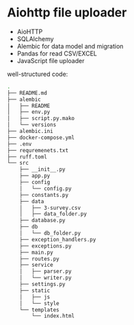 # Aiohttp file uploader



- AioHTTP
- SQLAlchemy
- Alembic for data model and migration
- Pandas for read CSV/EXCEL
- JavaScript file uploader


well-structured code:

```bash
.
├── README.md
├── alembic
│   ├── README
│   ├── env.py
│   ├── script.py.mako
│   └── versions
├── alembic.ini
├── docker-compose.yml
├── .env
├── requremenets.txt
├── ruff.toml
└── src
    ├── __init__.py
    ├── app.py
    ├── config
    │   └── config.py
    ├── constants.py
    ├── data
    │   ├── 3-survey.csv
    │   ├── data_folder.py
    ├── database.py
    ├── db
    │   └── db_folder.py
    ├── exception_handlers.py
    ├── exceptions.py
    ├── main.py
    ├── routes.py
    ├── service
    │   ├── parser.py
    │   └── writer.py
    ├── settings.py
    ├── static
    │   ├── js
    │   └── style
    └── templates
        └── index.html

```
